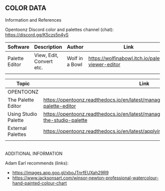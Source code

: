 COLOR DATA
---
Information and References

Opentoonz Discord color and palettes channel (chat):  https://discord.gg/K5czs5n4yS

|Software|Description|Author|Link||
|-|-|-|-|-|
|Palette Editor|View, Edit, Convert etc.|Wolf in a Bowl|https://wolfinabowl.itch.io/palette-viewer-editor||
||||

|Topic|Link||
|-|-|-|
|OPENTOONZ||
|The Palette Editor| https://opentoonz.readthedocs.io/en/latest/managing_palettes_and_styles.html#the-palette-editor||
|Using Studio Palette| https://opentoonz.readthedocs.io/en/latest/managing_palettes_and_styles.html#using-the-studio-palette||
|External Palettes| https://opentoonz.readthedocs.io/en/latest/applying_special_fx.html#external-palette||
||||

<br>
ADDITIONAL INFORMATION
<br>

Adam Earl recommends (links):
- https://images.app.goo.gl/xboJTnrfEUXah29R9
- https://www.jacksonsart.com/winsor-newton-professional-watercolour-hand-painted-colour-chart

